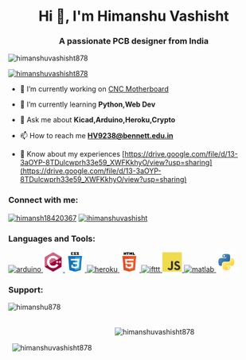 <h1 align="center">Hi 👋, I'm Himanshu Vashisht</h1>
<h3 align="center">A passionate PCB designer from India</h3>

<p align="left"> <img src="https://komarev.com/ghpvc/?username=himanshuvashisht878&label=Profile%20views&color=0e75b6&style=flat" alt="himanshuvashisht878" /> </p>

<p align="left"> <a href="https://github.com/ryo-ma/github-profile-trophy"><img src="https://github-profile-trophy.vercel.app/?username=himanshuvashisht878" alt="himanshuvashisht878" /></a> </p>

- 🔭 I’m currently working on [CNC Motherboard](https://github.com/CuriousMotor/Onyx-Stepper-Motherboard)

- 🌱 I’m currently learning **Python,Web Dev**

- 💬 Ask me about **Kicad,Arduino,Heroku,Crypto**

- 📫 How to reach me **HV9238@bennett.edu.in**

- 📄 Know about my experiences [https://drive.google.com/file/d/13-3aOYP-8TDulcwprh33e59_XWFKkhyO/view?usp=sharing](https://drive.google.com/file/d/13-3aOYP-8TDulcwprh33e59_XWFKkhyO/view?usp=sharing)

<h3 align="left">Connect with me:</h3>
<p align="left">
<a href="https://twitter.com/himansh18420367" target="blank"><img align="center" src="https://raw.githubusercontent.com/rahuldkjain/github-profile-readme-generator/master/src/images/icons/Social/twitter.svg" alt="himansh18420367" height="30" width="40" /></a>
<a href="https://instagram.com/ihimanshuvashisht" target="blank"><img align="center" src="https://raw.githubusercontent.com/rahuldkjain/github-profile-readme-generator/master/src/images/icons/Social/instagram.svg" alt="ihimanshuvashisht" height="30" width="40" /></a>
</p>

<h3 align="left">Languages and Tools:</h3>
<p align="left"> <a href="https://www.arduino.cc/" target="_blank" rel="noreferrer"> <img src="https://cdn.worldvectorlogo.com/logos/arduino-1.svg" alt="arduino" width="40" height="40"/> </a> <a href="https://www.w3schools.com/cpp/" target="_blank" rel="noreferrer"> <img src="https://raw.githubusercontent.com/devicons/devicon/master/icons/cplusplus/cplusplus-original.svg" alt="cplusplus" width="40" height="40"/> </a> <a href="https://www.w3schools.com/css/" target="_blank" rel="noreferrer"> <img src="https://raw.githubusercontent.com/devicons/devicon/master/icons/css3/css3-original-wordmark.svg" alt="css3" width="40" height="40"/> </a> <a href="https://heroku.com" target="_blank" rel="noreferrer"> <img src="https://www.vectorlogo.zone/logos/heroku/heroku-icon.svg" alt="heroku" width="40" height="40"/> </a> <a href="https://www.w3.org/html/" target="_blank" rel="noreferrer"> <img src="https://raw.githubusercontent.com/devicons/devicon/master/icons/html5/html5-original-wordmark.svg" alt="html5" width="40" height="40"/> </a> <a href="https://ifttt.com/" target="_blank" rel="noreferrer"> <img src="https://www.vectorlogo.zone/logos/ifttt/ifttt-ar21.svg" alt="ifttt" width="40" height="40"/> </a> <a href="https://developer.mozilla.org/en-US/docs/Web/JavaScript" target="_blank" rel="noreferrer"> <img src="https://raw.githubusercontent.com/devicons/devicon/master/icons/javascript/javascript-original.svg" alt="javascript" width="40" height="40"/> </a> <a href="https://www.mathworks.com/" target="_blank" rel="noreferrer"> <img src="https://upload.wikimedia.org/wikipedia/commons/2/21/Matlab_Logo.png" alt="matlab" width="40" height="40"/> </a> <a href="https://www.python.org" target="_blank" rel="noreferrer"> <img src="https://raw.githubusercontent.com/devicons/devicon/master/icons/python/python-original.svg" alt="python" width="40" height="40"/> </a> </p>

<h3 align="left">Support:</h3>
<p><a href="https://www.buymeacoffee.com/himanshu878"> <img align="left" src="https://cdn.buymeacoffee.com/buttons/v2/default-yellow.png" height="50" width="210" alt="himanshu878" /></a></p><br><br>

<p>&nbsp;<img align="center" src="https://github-readme-stats.vercel.app/api?username=himanshuvashisht878&show_icons=true&locale=en" alt="himanshuvashisht878" /></p>

<p>&nbsp;&nbsp;<img align="center" src="https://github-readme-streak-stats.herokuapp.com/?user=himanshuvashisht878&" alt="himanshuvashisht878" /></p>
